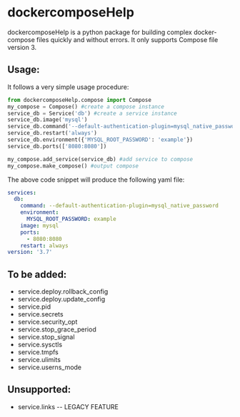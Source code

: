 # dockercomposeHelp
dockercomposeHelp is a python package for building complex docker-compose files quickly and without errors. It only supports Compose file version 3.
## Usage:
It follows a very simple usage procedure:
```python
from dockercomposeHelp.compose import Compose
my_compose = Compose() #create a compose instance
service_db = Service('db') #create a service instance
service_db.image('mysql')
service_db.command('--default-authentication-plugin=mysql_native_password')
service_db.restart('always')
service_db.environment({'MYSQL_ROOT_PASSWORD': 'example'})
service_db.ports(['8080:8080'])

my_compose.add_service(service_db) #add service to compose
my_compose.make_compose() #output compose
```
The above code snippet will produce the following yaml file:
```yaml
services:
  db:
    command: --default-authentication-plugin=mysql_native_password
    environment:
      MYSQL_ROOT_PASSWORD: example
    image: mysql
    ports:
      - 8080:8080
    restart: always
version: '3.7'
```

## To be added:
 - service.deploy.rollback_config
 - service.deploy.update_config
 - service.pid
 - service.secrets
 - service.security_opt
 - service.stop_grace_period
 - service.stop_signal
 - service.sysctls
 - service.tmpfs
 - service.ulimits
 - service.userns_mode
## Unsupported:
 - service.links -- LEGACY FEATURE
